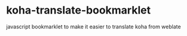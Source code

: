 # koha-translate-bookmarklet
javascript bookmarklet to make it easier to translate koha from weblate
